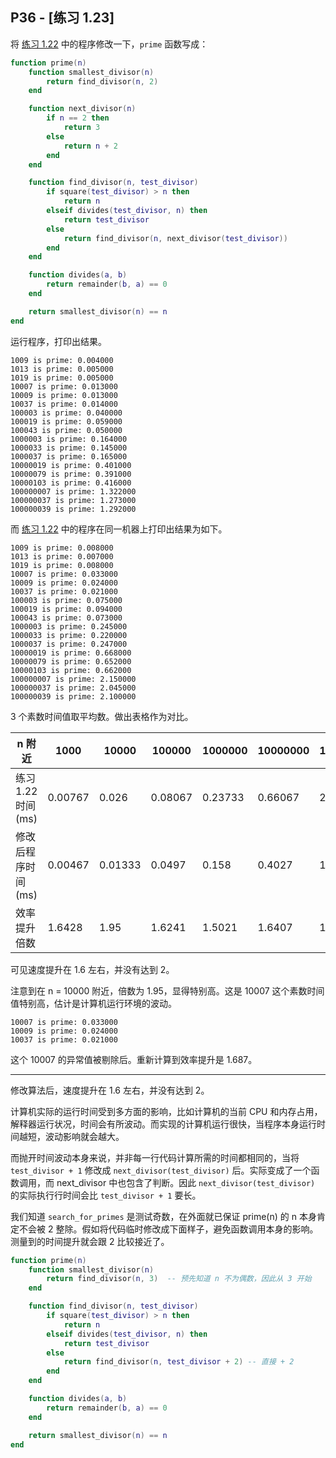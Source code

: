 ## P36 - [练习 1.23]

将 [练习 1.22](./exercise_1_22.md) 中的程序修改一下，`prime` 函数写成：

``` Lua
function prime(n)
    function smallest_divisor(n)
        return find_divisor(n, 2)
    end

    function next_divisor(n)
        if n == 2 then 
            return 3
        else 
            return n + 2
        end 
    end

    function find_divisor(n, test_divisor)
        if square(test_divisor) > n then 
            return n
        elseif divides(test_divisor, n) then 
            return test_divisor
        else
            return find_divisor(n, next_divisor(test_divisor))
        end
    end

    function divides(a, b)
        return remainder(b, a) == 0
    end

    return smallest_divisor(n) == n
end
```

运行程序，打印出结果。

```
1009 is prime: 0.004000
1013 is prime: 0.005000
1019 is prime: 0.005000
10007 is prime: 0.013000
10009 is prime: 0.013000
10037 is prime: 0.014000
100003 is prime: 0.040000
100019 is prime: 0.059000
100043 is prime: 0.050000
1000003 is prime: 0.164000
1000033 is prime: 0.145000
1000037 is prime: 0.165000
10000019 is prime: 0.401000
10000079 is prime: 0.391000
10000103 is prime: 0.416000
100000007 is prime: 1.322000
100000037 is prime: 1.273000
100000039 is prime: 1.292000
```

而 [练习 1.22](./exercise_1_22.md) 中的程序在同一机器上打印出结果为如下。

```
1009 is prime: 0.008000
1013 is prime: 0.007000
1019 is prime: 0.008000
10007 is prime: 0.033000
10009 is prime: 0.024000
10037 is prime: 0.021000
100003 is prime: 0.075000
100019 is prime: 0.094000
100043 is prime: 0.073000
1000003 is prime: 0.245000
1000033 is prime: 0.220000
1000037 is prime: 0.247000
10000019 is prime: 0.668000
10000079 is prime: 0.652000
10000103 is prime: 0.662000
100000007 is prime: 2.150000
100000037 is prime: 2.045000
100000039 is prime: 2.100000
```

3 个素数时间值取平均数。做出表格作为对比。

| n 附近            | 1000  | 10000  | 100000  | 1000000  | 10000000 | 100000000 |
|-------------------|-------|--------|---------|----------|----------|-----------|
| 练习 1.22 时间(ms) | 0.00767 | 0.026  | 0.08067  | 0.23733   |0.66067     | 2.09834 |
| 修改后程序时间(ms)  | 0.00467 | 0.01333  | 0.0497  | 0.158   |0.4027     | 1.2957    |
| 效率提升倍数       | 1.6428   | 1.95    | 1.6241  | 1.5021   |1.6407     | 1.6195    |

可见速度提升在 1.6 左右，并没有达到 2。

注意到在 n = 10000 附近，倍数为 1.95，显得特别高。这是 10007 这个素数时间值特别高，估计是计算机运行环境的波动。

```
10007 is prime: 0.033000
10009 is prime: 0.024000
10037 is prime: 0.021000
```

这个 10007 的异常值被剔除后。重新计算到效率提升是 1.687。

--------

修改算法后，速度提升在 1.6 左右，并没有达到 2。

计算机实际的运行时间受到多方面的影响，比如计算机的当前 CPU 和内存占用，解释器运行状况，时间会有所波动。而实现的计算机运行很快，当程序本身运行时间越短，波动影响就会越大。

而抛开时间波动本身来说，并非每一行代码计算所需的时间都相同的，当将 `test_divisor + 1` 修改成 `next_divisor(test_divisor)` 后。实际变成了一个函数调用，而 next_divisor 中也包含了判断。因此 `next_divisor(test_divisor)` 的实际执行行时间会比 `test_divisor + 1` 要长。

我们知道 `search_for_primes` 是测试奇数，在外面就已保证 prime(n) 的 n 本身肯定不会被 2 整除。假如将代码临时修改成下面样子，避免函数调用本身的影响。测量到的时间提升就会跟 2 比较接近了。

``` Lua
function prime(n)
    function smallest_divisor(n)
        return find_divisor(n, 3)  -- 预先知道 n 不为偶数，因此从 3 开始
    end

    function find_divisor(n, test_divisor)
        if square(test_divisor) > n then 
            return n
        elseif divides(test_divisor, n) then 
            return test_divisor
        else
            return find_divisor(n, test_divisor + 2) -- 直接 + 2
        end
    end

    function divides(a, b)
        return remainder(b, a) == 0
    end

    return smallest_divisor(n) == n
end
```


